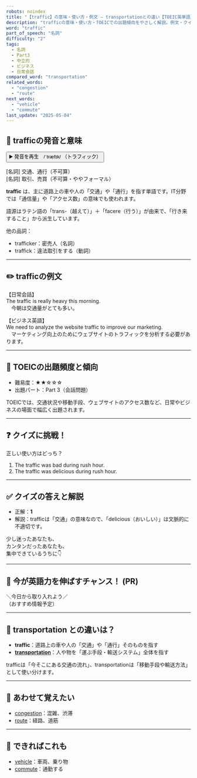 ```yaml
---
robots: noindex
title: "【traffic】の意味・使い方・例文 ― transportationとの違い【TOEIC英単語】"
description: "trafficの意味・使い方・TOEICでの出題傾向をやさしく解説。例文・クイズ付きでtransportationとの違いもわかりやすく学べます。"
word: "traffic"
part_of_speech: "名詞"
difficulty: "2"
tags:
  - 名詞
  - Part3
  - 中立的
  - ビジネス
  - 日常会話
compared_word: "transportation"
related_words:
  - "congestion"
  - "route"
next_words:
  - "vehicle"
  - "commute"
last_update: "2025-05-04"
---
```


## 🔰 trafficの発音と意味

<button class="play-audio" onclick="playTTS('traffic')">
  <span class="play-audio-main">
    ▶️ 発音を再生　/ˈtræfɪk/
  </span>
  <span class="play-audio-sub">
    （トラフィック）
  </span>
</button>

[名詞] 交通、通行（不可算）  
[名詞] 取引、売買（不可算・ややフォーマル）

**traffic** は、主に道路上の車や人の「交通」や「通行」を指す単語です。IT分野では「通信量」や「アクセス数」の意味でも使われます。

語源はラテン語の「trans-（越えて）」＋「facere（行う）」が由来で、「行き来すること」から派生しています。

他の品詞：  
- trafficker：密売人（名詞）
- traffick：違法取引をする（動詞）

---

## ✏️ trafficの例文

【日常会話】  
The traffic is really heavy this morning.  
　今朝は交通量がとても多い。

【ビジネス英語】  
We need to analyze the website traffic to improve our marketing.  
　マーケティング向上のためにウェブサイトのトラフィックを分析する必要があります。

---

## 🎯 TOEICの出題頻度と傾向

- 難易度：★★☆☆☆
- 出題パート：Part 3（会話問題）

TOEICでは、交通状況や移動手段、ウェブサイトのアクセス数など、日常やビジネスの場面で幅広く出題されます。

---

## ❓ クイズに挑戦！

正しい使い方はどっち？

1. The traffic was bad during rush hour.  
2. The traffic was delicious during rush hour.

---

## ✅ クイズの答えと解説

- 正解：**1**
- 解説：trafficは「交通」の意味なので、「delicious（おいしい）」は文脈的に不適切です。

少し迷ったあなたも、  
カンタンだったあなたも、  
集中できているうちに👇️

---

## 🚀 今が英語力を伸ばすチャンス！ (PR)

<div class="info-center">
＼今日から取り入れよう／<br>  
（おすすめ情報予定）
</div>

---

## 🤔  transportation との違いは？

- **traffic**：道路上の車や人の「交通」や「通行」そのものを指す
- **[transportation](/transportation)**：人や物を「運ぶ手段・輸送システム」全体を指す

trafficは「今そこにある交通の流れ」、transportationは「移動手段や輸送方法」として使い分けます。

---

## 🧩 あわせて覚えたい

- [congestion](/congestion)：混雑、渋滞
- [route](/route)：経路、道筋

---

## 📖 できればこれも

- [vehicle](/vehicle)：車両、乗り物
- [commute](/commute)：通勤する

<!-- cvid: aid38_bid21 -->
